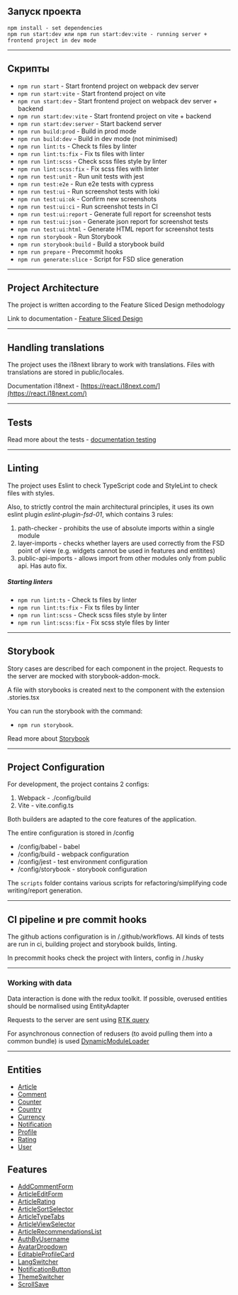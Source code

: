 ## Запуск проекта

```
npm install - set dependencies
npm run start:dev или npm run start:dev:vite - running server + frontend project in dev mode
```

---

## Скрипты

- `npm run start` - Start frontend project on webpack dev server
- `npm run start:vite` - Start frontend project on vite
- `npm run start:dev` - Start frontend project on webpack dev server + backend
- `npm run start:dev:vite` - Start frontend project on vite + backend
- `npm run start:dev:server` - Start backend server
- `npm run build:prod` - Build in prod mode
- `npm run build:dev` - Build in dev mode (not minimised)
- `npm run lint:ts` - Check ts files by linter
- `npm run lint:ts:fix` - Fix ts files with linter
- `npm run lint:scss` - Check scss files style by linter
- `npm run lint:scss:fix` - Fix scss files with linter
- `npm run test:unit` - Run unit tests with jest
- `npm run test:e2e` - Run e2e tests with cypress
- `npm run test:ui` - Run screenshot tests with loki
- `npm run test:ui:ok` - Confirm new screenshots
- `npm run test:ui:ci` - Run screenshot tests in CI
- `npm run test:ui:report` - Generate full report for screenshot tests
- `npm run test:ui:json` - Generate json report for screenshot tests
- `npm run test:ui:html` - Generate HTML report for screenshot tests
- `npm run storybook` - Run Storybook
- `npm run storybook:build` - Build a storybook build
- `npm run prepare` - Precommit hooks
- `npm run generate:slice` - Script for FSD slice generation

---

## Project Architecture

The project is written according to the Feature Sliced Design methodology

Link to documentation -
[Feature Sliced Design](https://feature-sliced.design/docs/get-started/tutorial)

---

## Handling translations

The project uses the i18next library to work with translations. Files with translations are stored in
public/locales.

Documentation i18next - [https://react.i18next.com/](https://react.i18next.com/)

---

## Tests

Read more about the tests - [documentation testing](/docs/tests.md)

---

## Linting

The project uses Eslint to check TypeScript code and StyleLint to check files with styles.

Also, to strictly control the main architectural principles, it uses its own eslint plugin
_eslint-plugin-fsd-01_, which contains 3 rules:

1. path-checker - prohibits the use of absolute imports within a single module
2. layer-imports - checks whether layers are used correctly from the FSD point of view (e.g. widgets
   cannot be used in features and entitites)
3. public-api-imports - allows import from other modules only from public api. Has auto fix.

##### Starting linters

- `npm run lint:ts` - Check ts files by linter
- `npm run lint:ts:fix` - Fix ts files by linter
- `npm run lint:scss` - Check scss files style by linter
- `npm run lint:scss:fix` - Fix scss style files by linter

---

## Storybook

Story cases are described for each component in the project. Requests to the server are mocked with
storybook-addon-mock.

A file with storybooks is created next to the component with the extension .stories.tsx

You can run the storybook with the command:

- `npm run storybook`.

Read more about [Storybook](/docs/storybook.md)

---

## Project Configuration

For development, the project contains 2 configs:

1. Webpack - ./config/build
2. Vite - vite.config.ts

Both builders are adapted to the core features of the application.

The entire configuration is stored in /config

- /config/babel - babel
- /config/build - webpack configuration
- /config/jest - test environment configuration
- /config/storybook - storybook configuration

The `scripts` folder contains various scripts for refactoring/simplifying code writing/report generation.

---

## CI pipeline и pre commit hooks

The github actions configuration is in /.github/workflows. All kinds of tests are run in ci, building
project and storybook builds, linting.

In precommit hooks check the project with linters, config in /.husky

---

### Working with data

Data interaction is done with the redux toolkit. If possible, overused
entities should be normalised using EntityAdapter

Requests to the server are sent using [RTK query](/src/shared/api/rtkApi.ts)

For asynchronous connection of redusers (to avoid pulling them into a common bundle) is used
[DynamicModuleLoader](/src/shared/lib/components/DynamicModulLoader/DynamicModulLoader.tsx)

---

## Entities

-   [Article](/src/entities/Article)
-   [Comment](/src/entities/Comment)
-   [Counter](/src/entities/Counter)
-   [Country](/src/entities/Country)
-   [Currency](/src/entities/Currency)
-   [Notification](/src/entities/Notification)
-   [Profile](/src/entities/Profile)
-   [Rating](/src/entities/Rating)
-   [User](/src/entities/User)

## Features

-   [AddCommentForm](/src/features/AddCommentForm)
-   [ArticleEditForm](/src/features/ArticleEditForm)
-   [ArticleRating](/src/features/ArticleRating)
-   [ArticleSortSelector](/src/features/ArticleSortSelector)
-   [ArticleTypeTabs](/src/features/ArticleTypeTabs)
-   [ArticleViewSelector](/src/features/ArticleViewSelector)
-   [ArticleRecommendationsList](/src/features/ArticleRecommendationsList)
-   [AuthByUsername](/src/features/AuthByUsername)
-   [AvatarDropdown](/src/features/AvatarDropdown)
-   [EditableProfileCard](/src/features/EditableProfileCard)
-   [LangSwitcher](/src/features/LangSwitcher)
-   [NotificationButton](/src/features/NotificationButton)
-   [ThemeSwitcher](/src/features/ThemeSwitcher)
-   [ScrollSave](/src/features/ScrollSave)
